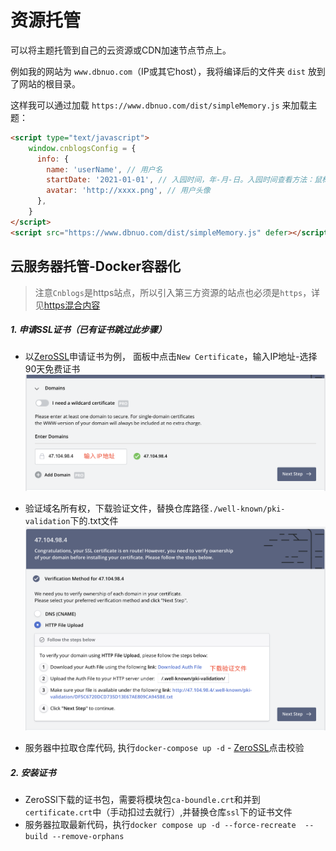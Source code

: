 # 资源托管

可以将主题托管到自己的云资源或CDN加速节点节点上。

例如我的网站为 `www.dbnuo.com`（IP或其它host），我将编译后的文件夹 `dist` 放到了网站的根目录。

这样我可以通过加载 `https://www.dbnuo.com/dist/simpleMemory.js` 来加载主题：

```html
<script type="text/javascript">
    window.cnblogsConfig = {
      info: {
        name: 'userName', // 用户名
        startDate: '2021-01-01', // 入园时间，年-月-日。入园时间查看方法：鼠标停留园龄时间上，会显示入园时间
        avatar: 'http://xxxx.png', // 用户头像
      },
    }
</script>
<script src="https://www.dbnuo.com/dist/simpleMemory.js" defer></script>
```

## 云服务器托管-Docker容器化

> 注意`Cnblogs`是https站点，所以引入第三方资源的站点也必须是`https`，详见[https混合内容](https://developer.mozilla.org/zh-TW/docs/Web/Security/Mixed_content)

##### 1. 申请SSL证书（已有证书跳过此步骤）

- 以[ZeroSSL](https://app.zerossl.com/dashboard)申请证书为例， 面板中点击`New Certificate`，输入IP地址-选择90天免费证书
![创建ZeroSSL](../../Images/cdn_01.png)

- 验证域名所有权，下载验证文件，替换仓库路径`./well-known/pki-validation`下的.txt文件
![创建ZeroSSL](../../Images/cdn_02.png)
  
- 服务器中拉取仓库代码, 执行`docker-compose up -d` - [ZeroSSL](https://app.zerossl.com/dashboard)点击校验

##### 2. 安装证书
- ZeroSSl下载的证书包，需要将模块包`ca-boundle.crt`和并到`certificate.crt`中（手动扣过去就行）,并替换仓库`ssl`下的证书文件
- 服务器拉取最新代码，执行`docker compose up -d --force-recreate  --build --remove-orphans`